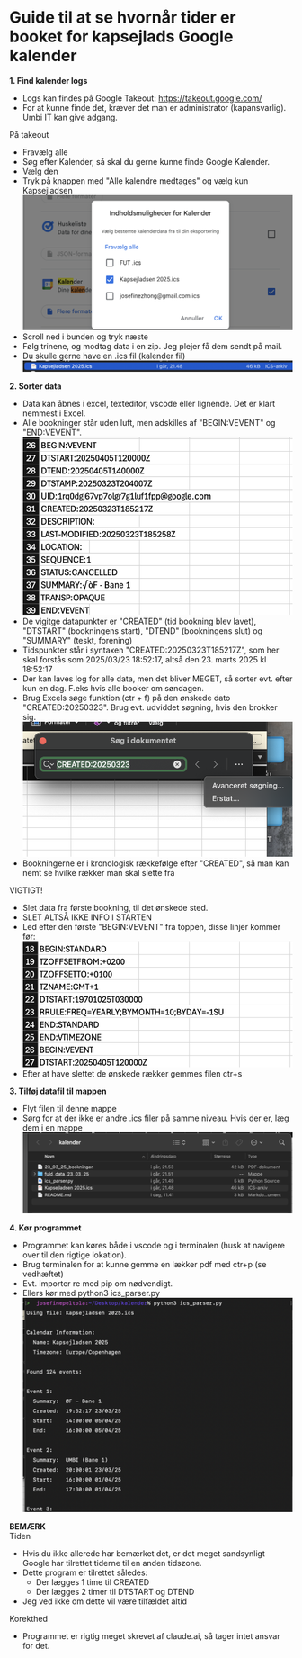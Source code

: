 # Guide til at se hvornår tider er booket for kapsejlads Google kalender 


**1. Find kalender logs**
- Logs kan findes på Google Takeout: https://takeout.google.com/
- For at kunne finde det, kræver det man er administrator (kapansvarlig). Umbi IT kan give adgang. 

På takeout
- Fravælg alle
- Søg efter Kalender, så skal du gerne kunne finde Google Kalender. 
- Vælg den
- Tryk på knappen med "Alle kalendre medtages" og vælg kun Kapsejladsen 
![alt text](/images/image5.png)
- Scroll ned i bunden og tryk næste 
- Følg trinene, og modtag data i en zip. Jeg plejer få dem sendt på mail. 
- Du skulle gerne have en .ics fil (kalender fil)
![alt text](/images/image6.png)


**2. Sorter data**
- Data kan åbnes i excel, texteditor, vscode eller lignende. Det er klart nemmest i Excel.
- Alle bookninger står uden luft, men adskilles af "BEGIN:VEVENT" og "END:VEVENT". 
![alt text](/images/image2.png)
- De vigitge datapunkter er "CREATED" (tid bookning blev lavet), "DTSTART" (bookningens start), "DTEND" (bookningens slut) og "SUMMARY" (teskt, forening)
- Tidspunkter står i syntaxen "CREATED:20250323T185217Z", som her skal forstås som 2025/03/23 18:52:17, altså den 23. marts 2025 kl 18:52:17
- Der kan laves log for alle data, men det bliver MEGET, så sorter evt. efter kun en dag. F.eks hvis alle booker om søndagen. 
- Brug Excels søge funktion (ctr + f) på den ønskede dato "CREATED:20250323". Brug evt. udviddet søgning, hvis den brokker sig. 
![alt text](/images/image3.png)
- Bookningerne er i kronologisk rækkefølge efter "CREATED", så man kan nemt se hvilke rækker man skal slette fra

VIGTIGT! 
- Slet data fra første bookning, til det ønskede sted. 
- SLET ALTSÅ IKKE INFO I STARTEN 
- Led efter den første "BEGIN:VEVENT" fra toppen, disse linjer kommer før: 
![alt text](/images/image1.png)
- Efter at have slettet de ønskede rækker gemmes filen ctr+s


**3. Tilføj datafil til mappen**
- Flyt filen til denne mappe
- Sørg for at der ikke er andre .ics filer på samme niveau. Hvis der er, læg dem i en mappe	
![alt text](/images/image4.png)


**4. Kør programmet**
- Programmet kan køres både i vscode og i terminalen (husk at navigere over til den rigtige lokation). 
- Brug terminalen for at kunne gemme en lækker pdf med ctr+p (se vedhæftet)
- Evt. importer re med pip om nødvendigt.
- Ellers kør med python3 ics_parser.py
![alt text](/images/image7.png)

**BEMÆRK**\
Tiden
- Hvis du ikke allerede har bemærket det, er det meget sandsynligt Google har tilrettet tiderne til en anden tidszone. 
- Dette program er tilrettet således: 
    - Der lægges 1 time til CREATED 
    - Der lægges 2 timer til DTSTART og DTEND
- Jeg ved ikke om dette vil være tilfældet altid 

Korekthed 
- Programmet er rigtig meget skrevet af claude.ai, så tager intet ansvar for det. 
